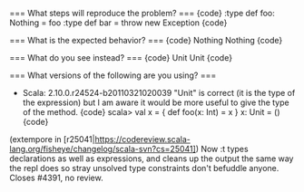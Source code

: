 === What steps will reproduce the problem? ===
{code}
:type def foo: Nothing = foo
:type def bar = throw new Exception
{code} 

=== What is the expected behavior? ===
{code}
Nothing
Nothing
{code}

=== What do you see instead? ===
{code}
Unit
Unit
{code}

=== What versions of the following are you using? ===
  - Scala: 2.10.0.r24524-b20110321020039
"Unit" is correct (it is the type of the expression) but I am aware it would be more useful to give the type of the method.
{code}
scala> val x = { def foo(x: Int) = x }
x: Unit = ()
{code}

(extempore in [r25041|https://codereview.scala-lang.org/fisheye/changelog/scala-svn?cs=25041]) Now :t types declarations as well as expressions, and cleans up
the output the same way the repl does so stray unsolved type constraints
don't befuddle anyone.  Closes #4391, no review.
